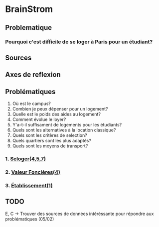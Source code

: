 # BrainStrom

## Problematique

### Pourquoi c'est difficile de se loger à Paris pour un étudiant?

## Sources

## Axes de reflexion

## Problématiques

1. Où est le campus?
2. Combien je peux dépenser pour un logement?
3. Quelle est le poids des aides au logement?
4. Comment évolue le loyer?
5. Y'a-t-il suffisament de logements pour les étudiants?
6. Quels sont les alternatives à la location classique?
7. Quels sont les critères de selection?
8. Quels quartiers sont les plus adaptés?
9. Quels sont les moyens de transport?

### 1. [Seloger(4,5,7)](https://www.seloger.com/)

### 2. [Valeur Foncières(4)](https://www.data.gouv.fr/fr/datasets/demandes-de-valeurs-foncieres/#/resources)

### 3. [Établissement(1)](https://data.enseignementsup-recherche.gouv.fr/explore/dataset/fr-esr-principaux-etablissements-enseignement-superieur/export/?disjunctive.type_d_etablissement&disjunctive.typologie_d_universites_et_assimiles&sort=uo_lib)

## TODO

E, C -> Trouver des sources de données intéréssante pour répondre aux problématiques (05/02)

